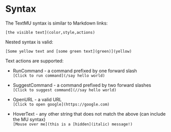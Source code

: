 # Syntax

The TextMU syntax is similar to Markdown links:
```
[the visible text](color,style,actions)
```

Nested syntax is valid:
```
[Some yellow text and [some green text](green)](yellow)
```

Text actions are supported:

- RunCommand - a command prefixed by one forward slash  
`[Click to run command](/say hello world)`

- SuggestCommand - a command prefixed by two forward slashes  
`[Click to suggest command](//say hello world)`

- OpenURL - a valid URL  
`[Click to open google](https://google.com)`

- HoverText - any other string that does not match the above (can include the MU syntax)  
`[Mouse over me](this is a [hidden](italic) message!)`
